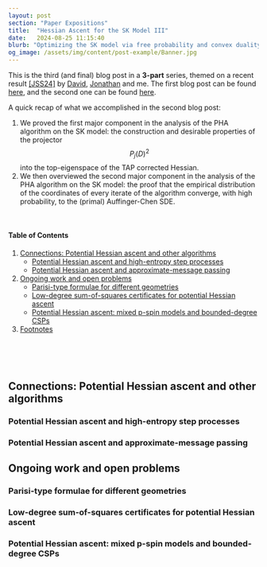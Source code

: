 ```yaml
---
layout: post
section: "Paper Expositions"
title:  "Hessian Ascent for the SK Model III"
date:   2024-08-25 11:15:40
blurb: "Optimizing the SK model via free probability and convex duality"
og_image: /assets/img/content/post-example/Banner.jpg
---
```


[//]: # (<img src="{{ "/assets/img/content/post-example/Banner.jpg" | absolute_url }}" alt="bay" class="post-pic"/>)

This is the third (and final) blog post in a **3-part** series, themed on a recent result [[JSS24]](https://arxiv.org/abs/2408.02360) by [David](https://davidjekel.com/), [Jonathan](https://jshi.science/) and me. The first blog post can be found [here](https://juspreetsandhu.me/2024/08/08/hessian-ascent-for-the-sk-model-i), and the second one can be found [here](https://juspreetsandhu.me/2024/08/12/hessian-ascent-for-the-sk-model-ii).

A quick recap of what we accomplished in the second blog post:
1. We proved the first major component in the analysis of the PHA algorithm on the SK model: the construction and desirable properties of the projector $$P_j(D)^2 $$ into the top-eigenspace of the TAP corrected Hessian.
2. We then overviewed the second major component in the analysis of the PHA algorithm on the SK model: the proof that the empirical distribution of the coordinates of every iterate of the algorithm converge, with high probability, to the (primal) Auffinger-Chen SDE.
<br>


#### Table of Contents
1. [Connections: Potential Hessian ascent and other algorithms](#connections:-potential-hessian-ascent-and-other-algorithms)
   * [Potential Hessian ascent and high-entropy step processes](#potential-hessian-ascent-and-high-entropy-step-processes)
   * [Potential Hessian ascent and approximate-message passing](#potential-hessian-ascent-and-approximate-message-passing)
2. [Ongoing work and open problems](#ongoing-work-and-open-problems)
   * [Parisi-type formulae for different geometries](#parisi-type-formulae-for-different-geometries)
   * [Low-degree sum-of-squares certificates for potential Hessian ascent](#low-degree-sum-of-squares-certificates-for-potential-hessian-ascent)
   * [Potential Hessian ascent: mixed p-spin models and bounded-degree CSPs](potential-hessian-ascent:-mixed-p-spin-models-and-bounded-degree-csps)
3. [Footnotes](#footnotes)
<br>
<br>
<br>

## Connections: Potential Hessian ascent and other algorithms

### Potential Hessian ascent and high-entropy step processes

### Potential Hessian ascent and approximate-message passing

## Ongoing work and open problems

### Parisi-type formulae for different geometries

### Low-degree sum-of-squares certificates for potential Hessian ascent

### Potential Hessian ascent: mixed p-spin models and bounded-degree CSPs
